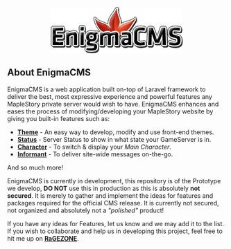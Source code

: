 <p align="center"><img src="https://raw.githubusercontent.com/EnigmaSoft/CMS/master/public/static/theme/summer/img/logo.png"></p>

## About EnigmaCMS
EnigmaCMS is a web application built on-top of Laravel framework to deliver the best, most expressive experience and powerful features any MapleStory private server would wish to have. EnigmaCMS enhances and eases the process of modifying/developing your MapleStory website by giving you built-in features such as:

- [**Theme**](https://github.com/EnigmaSoft/Theme) - An easy way to develop, modify and use front-end themes.
- [**Status**](https://github.com/EnigmaSoft/Status) - Server Status to show in what state your GameServer is in.
- [**Character**](https://github.com/EnigmaSoft/Character) - To switch & display your *Main Character*.
- [**Informant**](https://github.com/EnigmaSoft/Character) - To deliver site-wide messages on-the-go.

And so much more!

EnigmaCMS is currently in development, this repository is of the Prototype we develop, **DO NOT** use this in production as this is absolutely **not secured**. It is merely to gather and implement the ideas for features and packages required for the official CMS release. It is currently not secured, not organized and absolutely not a *"polished"* product!

If you have any ideas for Features, let us know and we may add it to the list.
If you wish to collaborate and help us in developing this project, feel free to hit me up on [**RaGEZONE**](http://forum.ragezone.com/private.php?do=newpm&u=1333372200).

